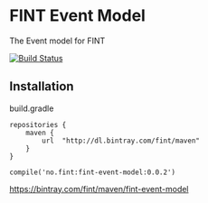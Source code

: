 # FINT Event Model
The Event model for FINT

[![Build Status](https://jenkins.rogfk.no/buildStatus/icon?job=FINTprosjektet/fint-event-model/master)](https://jenkins.rogfk.no/job/FINTprosjektet/job/fint-event-model/job/master/)

## Installation

build.gradle

```
repositories {
    maven {
        url  "http://dl.bintray.com/fint/maven"
    }
}

compile('no.fint:fint-event-model:0.0.2')
```

https://bintray.com/fint/maven/fint-event-model